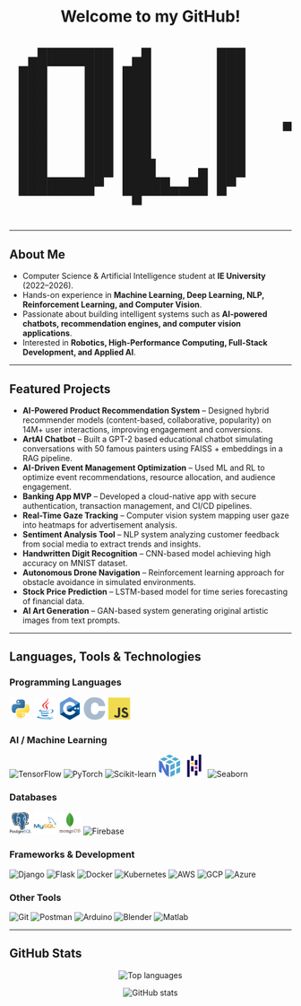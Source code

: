 <h1 align="center">Welcome to my GitHub!</h1>
<h1 align="center">
<pre>
  ▄████████  ▄█       ███       ▄████████    ▄████████ 
 ███    ███ ███       ███      ███    ███   ███    ███ 
 ███    ███ ███       ███      ███    █▀    ███    ███ 
 ███    ███ ███       ███     ▄███▄▄▄      ▄███▄▄▄▄██▀ 
 ███    ███ ███       ███    ▀▀███▀▀▀     ▀▀███▀▀▀▀▀   
 ███    ███ ███       ███      ███    █▄    ███    █▄  
 ███    ███ ███▌    ▄ ███      ███    ███   ███    ███ 
 ████████▀  █████▄▄██ █▀       ██████████   ███    ███
             ▀                                      
</pre>
</h1>

---

## About Me
- Computer Science & Artificial Intelligence student at **IE University** (2022–2026).  
- Hands-on experience in **Machine Learning, Deep Learning, NLP, Reinforcement Learning, and Computer Vision**.  
- Passionate about building intelligent systems such as **AI-powered chatbots, recommendation engines, and computer vision applications**.  
- Interested in **Robotics, High-Performance Computing, Full-Stack Development, and Applied AI**.  

---

## Featured Projects
- **AI-Powered Product Recommendation System** – Designed hybrid recommender models (content-based, collaborative, popularity) on 14M+ user interactions, improving engagement and conversions.  
- **ArtAI Chatbot** – Built a GPT-2 based educational chatbot simulating conversations with 50 famous painters using FAISS + embeddings in a RAG pipeline.  
- **AI-Driven Event Management Optimization** – Used ML and RL to optimize event recommendations, resource allocation, and audience engagement.  
- **Banking App MVP** – Developed a cloud-native app with secure authentication, transaction management, and CI/CD pipelines.  
- **Real-Time Gaze Tracking** – Computer vision system mapping user gaze into heatmaps for advertisement analysis.  
- **Sentiment Analysis Tool** – NLP system analyzing customer feedback from social media to extract trends and insights.  
- **Handwritten Digit Recognition** – CNN-based model achieving high accuracy on MNIST dataset.  
- **Autonomous Drone Navigation** – Reinforcement learning approach for obstacle avoidance in simulated environments.  
- **Stock Price Prediction** – LSTM-based model for time series forecasting of financial data.  
- **AI Art Generation** – GAN-based system generating original artistic images from text prompts.  

---

## Languages, Tools & Technologies

### Programming Languages
<p>
<img src="https://raw.githubusercontent.com/devicons/devicon/master/icons/python/python-original.svg" alt="Python" width="40" height="40"/>
<img src="https://raw.githubusercontent.com/devicons/devicon/master/icons/java/java-original.svg" alt="Java" width="40" height="40"/>
<img src="https://raw.githubusercontent.com/devicons/devicon/master/icons/cplusplus/cplusplus-original.svg" alt="C++" width="40" height="40"/>
<img src="https://raw.githubusercontent.com/devicons/devicon/master/icons/c/c-original.svg" alt="C" width="40" height="40"/>
<img src="https://raw.githubusercontent.com/devicons/devicon/master/icons/javascript/javascript-original.svg" alt="JavaScript" width="40" height="40"/>
</p>

### AI / Machine Learning
<p>
<img src="https://www.vectorlogo.zone/logos/tensorflow/tensorflow-icon.svg" alt="TensorFlow" width="40" height="40"/>
<img src="https://www.vectorlogo.zone/logos/pytorch/pytorch-icon.svg" alt="PyTorch" width="40" height="40"/>
<img src="https://upload.wikimedia.org/wikipedia/commons/0/05/Scikit_learn_logo_small.svg" alt="Scikit-learn" width="40" height="40"/>
<img src="https://raw.githubusercontent.com/devicons/devicon/master/icons/numpy/numpy-original.svg" alt="NumPy" width="40" height="40"/>
<img src="https://raw.githubusercontent.com/devicons/devicon/master/icons/pandas/pandas-original.svg" alt="Pandas" width="40" height="40"/>
<img src="https://seaborn.pydata.org/_images/logo-mark-lightbg.svg" alt="Seaborn" width="40" height="40"/>
</p>

### Databases
<p>
<img src="https://raw.githubusercontent.com/devicons/devicon/master/icons/postgresql/postgresql-original-wordmark.svg" alt="PostgreSQL" width="40" height="40"/>
<img src="https://raw.githubusercontent.com/devicons/devicon/master/icons/mysql/mysql-original-wordmark.svg" alt="MySQL" width="40" height="40"/>
<img src="https://raw.githubusercontent.com/devicons/devicon/master/icons/mongodb/mongodb-original-wordmark.svg" alt="MongoDB" width="40" height="40"/>
<img src="https://www.vectorlogo.zone/logos/firebase/firebase-icon.svg" alt="Firebase" width="40" height="40"/>
</p>

### Frameworks & Development
<p>
<img src="https://cdn.worldvectorlogo.com/logos/django.svg" alt="Django" width="40" height="40"/>
<img src="https://www.vectorlogo.zone/logos/pocoo_flask/pocoo_flask-icon.svg" alt="Flask" width="40" height="40"/>
<img src="https://www.vectorlogo.zone/logos/docker/docker-icon.svg" alt="Docker" width="40" height="40"/>
<img src="https://www.vectorlogo.zone/logos/kubernetes/kubernetes-icon.svg" alt="Kubernetes" width="40" height="40"/>
<img src="https://www.vectorlogo.zone/logos/amazon_aws/amazon_aws-icon.svg" alt="AWS" width="40" height="40"/>
<img src="https://www.vectorlogo.zone/logos/google_cloud/google_cloud-icon.svg" alt="GCP" width="40" height="40"/>
<img src="https://www.vectorlogo.zone/logos/microsoft_azure/microsoft_azure-icon.svg" alt="Azure" width="40" height="40"/>
</p>

### Other Tools
<p>
<img src="https://www.vectorlogo.zone/logos/git-scm/git-scm-icon.svg" alt="Git" width="40" height="40"/>
<img src="https://www.vectorlogo.zone/logos/getpostman/getpostman-icon.svg" alt="Postman" width="40" height="40"/>
<img src="https://cdn.worldvectorlogo.com/logos/arduino-1.svg" alt="Arduino" width="40" height="40"/>
<img src="https://download.blender.org/branding/community/blender_community_badge_white.svg" alt="Blender" width="40" height="40"/>
<img src="https://upload.wikimedia.org/wikipedia/commons/2/21/Matlab_Logo.png" alt="Matlab" width="40" height="40"/>
</p>

---

## GitHub Stats
<div align="center">
<p><img src="https://github-readme-stats.vercel.app/api/top-langs?username=ayayasminebelloum&show_icons=true&locale=en&layout=compact&theme=algolia" alt="Top languages"/></p>
<p><img src="https://github-readme-stats.vercel.app/api?username=ayayasminebelloum&show_icons=true&locale=en&theme=algolia" alt="GitHub stats"/></p>
</div>
